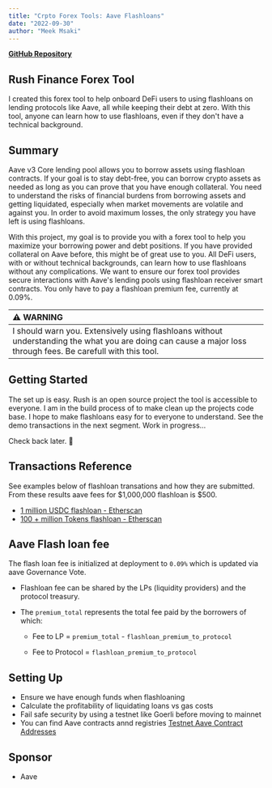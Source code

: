 ```yaml
---
title: "Crpto Forex Tools: Aave Flashloans"
date: "2022-09-30"
author: "Meek Msaki"
---
```


[**GitHub Repository**](https://github.com/mmsaki/rush)

## Rush Finance Forex Tool

I created this forex tool to help onboard DeFi users to using flashloans on lending protocols like Aave, all while keeping their debt at zero. With this tool, anyone can learn how to use flashloans, even if they don't have a technical background.

## Summary

Aave v3 Core lending pool allows you to borrow assets using flashloan contracts. If your goal is to stay debt-free, you can borrow crypto assets as needed as long as you can prove that you have enough collateral. You need to understand the risks of financial burdens from borrowing assets and getting liquidated, especially when market movements are volatile and against you. In order to avoid maximum losses, the only strategy you have left is using flashloans.

With this project, my goal is to provide you with a forex tool to help you maximize your borrowing power and debt positions. If you have provided collateral on Aave before, this might be of great use to you. All DeFi users, with or without technical backgrounds, can learn how to use flashloans without any complications. We want to ensure our forex tool provides secure interactions with Aave's lending pools using flashloan receiver smart contracts. You only have to pay a flashloan premium fee, currently at 0.09%.

| :warning: WARNING                                                                                                                                             |
| :------------------------------------------------------------------------------------------------------------------------------------------------------------ |
| I should warn you. Extensively using flashloans without understanding the what you are doing can cause a major loss through fees. Be carefull with this tool. |

## Getting Started

The set up is easy. Rush is an open source project the tool is accessible to everyone. I am in the build process of to make clean up the projects code base. I hope to make flashloans easy for to everyone to understand. See the demo transactions in the next segment. Work in progress...

Check back later. 👷

## Transactions Reference

See examples below of flashloan transations and how they are submitted. From these results aave fees for $1,000,000 flashloan is $500.

- [1 million USDC flashloan - Etherscan](https://goerli-optimism.etherscan.io/tx/0xe7b6883bc925eef37d318efa3353a24a74ef7b04fd9e2ba2a8bdfa1116d8f1a2)
- [100 + million Tokens flashloan - Etherscan](https://goerli-optimism.etherscan.io/tx/0xb096db8fbf39c390f343603d9dc51bd7ed41f51a47124cb6b1bdb3007f7f7a76)

## Aave Flash loan fee

The flash loan fee is initialized at deployment to `0.09%` which is updated via aave Governance Vote.

- Flashloan fee can be shared by the LPs (liquidity providers) and the protocol treasury.

- The `premium_total` represents the total fee paid by the borrowers of which:

  - Fee to LP = `premium_total` - `flashloan_premium_to_protocol`

  - Fee to Protocol = `flashloan_premium_to_protocol`

## Setting Up

- Ensure we have enough funds when flashloaning
- Calculate the profitability of liquidating loans vs gas costs
- Fail safe security by using a testnet like Goerli before moving to mainnet
- You can find Aave contracts annd registries [Testnet Aave Contract Addresses](https://docs.aave.com/developers/deployed-contracts/v3-testnet-addresses)

## Sponsor

- Aave
